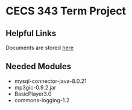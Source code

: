 # CECS 343 Term Project

## Helpful Links
Documents are stored [here](https://drive.google.com/drive/folders/1DOkwGmKIIz9Kv6WdBLH3gYagA-zSxSuJ?usp=sharing)

## Needed Modules
- mysql-connector-java-8.0.21
- mp3gic-0.9.2.jar
- BasicPlayer3.0
- commons-logging-1.2